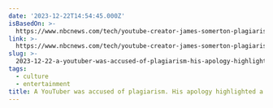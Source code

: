 ```yaml
---
date: '2023-12-22T14:54:45.000Z'
isBasedOn: >-
  https://www.nbcnews.com/tech/youtube-creator-james-somerton-plagiarism-accusation-response-rcna130860
link: >-
  https://www.nbcnews.com/tech/youtube-creator-james-somerton-plagiarism-accusation-response-rcna130860
slug: >-
  2023-12-22-a-youtuber-was-accused-of-plagiarism-his-apology-highlighted-a-larger-issu
tags:
  - culture
  - entertainment
title: A YouTuber was accused of plagiarism. His apology highlighted a larger issu
---
```


